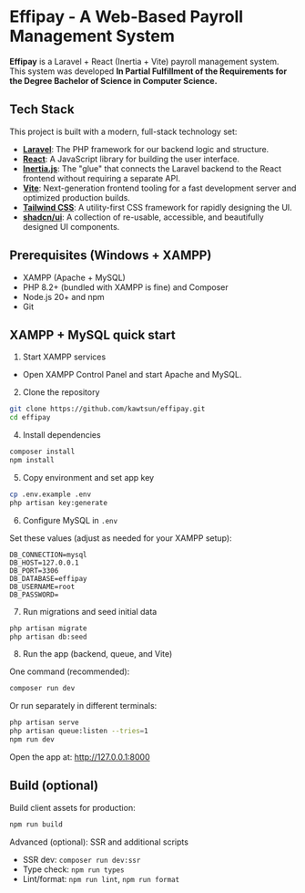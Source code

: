 # Effipay - A Web-Based Payroll Management System

**Effipay** is a Laravel + React (Inertia + Vite) payroll management system. This system was developed **In Partial Fulfillment of the Requirements for the Degree Bachelor of Science in Computer Science.**

## Tech Stack

This project is built with a modern, full-stack technology set:

- **[Laravel](https://laravel.com/)**: The PHP framework for our backend logic and structure.
- **[React](https://react.dev/)**: A JavaScript library for building the user interface.
- **[Inertia.js](https://inertiajs.com/)**: The "glue" that connects the Laravel backend to the React frontend without requiring a separate API.
- **[Vite](https://vitejs.dev/)**: Next-generation frontend tooling for a fast development server and optimized production builds.
- **[Tailwind CSS](https://tailwindcss.com/)**: A utility-first CSS framework for rapidly designing the UI.
- **[shadcn/ui](https://ui.shadcn.com/)**: A collection of re-usable, accessible, and beautifully designed UI components.

## Prerequisites (Windows + XAMPP)

- XAMPP (Apache + MySQL)
- PHP 8.2+ (bundled with XAMPP is fine) and Composer
- Node.js 20+ and npm
- Git

## XAMPP + MySQL quick start

1) Start XAMPP services
- Open XAMPP Control Panel and start Apache and MySQL.

2) Clone the repository

```bash
git clone https://github.com/kawtsun/effipay.git
cd effipay
```

4) Install dependencies

```bash
composer install
npm install
```

5) Copy environment and set app key

```bash
cp .env.example .env
php artisan key:generate
```

6) Configure MySQL in `.env`

Set these values (adjust as needed for your XAMPP setup):

```env
DB_CONNECTION=mysql
DB_HOST=127.0.0.1
DB_PORT=3306
DB_DATABASE=effipay
DB_USERNAME=root
DB_PASSWORD=
```

7) Run migrations and seed initial data

```bash
php artisan migrate
php artisan db:seed
```

8) Run the app (backend, queue, and Vite)

One command (recommended):

```bash
composer run dev
```

Or run separately in different terminals:

```bash
php artisan serve
php artisan queue:listen --tries=1
npm run dev
```

Open the app at: http://127.0.0.1:8000

## Build (optional)

Build client assets for production:

```bash
npm run build
```

Advanced (optional): SSR and additional scripts

- SSR dev: `composer run dev:ssr`
- Type check: `npm run types`
- Lint/format: `npm run lint`, `npm run format`
